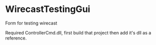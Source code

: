 WirecastTestingGui
==================

Form for testing wirecast

Required ControllerCmd.dll, first build that project then add it's dll
as a reference.
